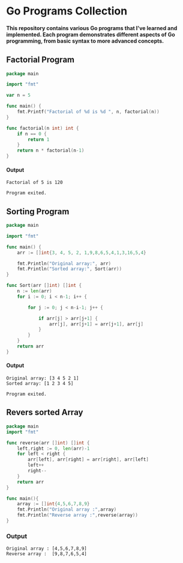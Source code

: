
# Go Programs Collection

#### This repository contains various Go programs that I've learned and implemented. Each program demonstrates different aspects of Go programming, from basic syntax to more advanced concepts.

## Factorial Program
```go
package main

import "fmt"

var n = 5

func main() {
	fmt.Printf("Factorial of %d is %d ", n, factorial(n))
}

func factorial(n int) int {
	if n == 0 {
		return 1
	}
	return n * factorial(n-1)
}

```
#### Output
```
Factorial of 5 is 120 

Program exited.
```
## Sorting Program
```go
package main

import "fmt"

func main() {
	arr := []int{3, 4, 5, 2, 1,9,8,6,5,4,1,3,16,5,4}

	fmt.Println("Original array:", arr)
	fmt.Println("Sorted array:", Sort(arr))
}

func Sort(arr []int) []int {
	n := len(arr)
	for i := 0; i < n-1; i++ {

		for j := 0; j < n-i-1; j++ {

			if arr[j] > arr[j+1] {
				arr[j], arr[j+1] = arr[j+1], arr[j]
			}
		}
	}
	return arr
}

```
#### Output
```
Original array: [3 4 5 2 1]
Sorted array: [1 2 3 4 5]

Program exited.
```

## Revers sorted Array
```go
package main
import "fmt"

func reverse(arr []int) []int {
	left,right := 0, len(arr)-1
	for left < right {
		arr[left], arr[right] = arr[right], arr[left]
		left++
		right--
	}
	return arr
}

func main(){
	array := []int{4,5,6,7,8,9}
	fmt.Println("Original array :",array)
	fmt.Println("Reverse array :",reverse(array))
}
```
### Output
```
Original array : [4,5,6,7,8,9]
Reverse array :  [9,8,7,6,5,4]
```
